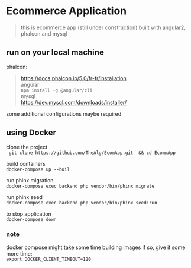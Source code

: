 # Ecommerce Application
> this is ecommerce app (still under construction) built with angular2, phalcon and mysql

## run on your local machine
phalcon: <br />
> https://docs.phalcon.io/5.0/fr-fr/installation <br />
angular:<br />
``` npm install -g @angular/cli ``` <br />
mysql<br />
> https://dev.mysql.com/downloads/installer/<br />

some additional configurations maybe required <br />

## using Docker
clone the project <br />
``` git clone https://github.com/TheAlg/EcomApp.git  && cd EcommApp```<br />

build containers<br />
 ```docker-compose up --buil```<br />

run phinx migration<br />
``` docker-compose exec backend php vendor/bin/phinx migrate ```<br />

run phinx seed<br />
``` docker-compose exec backend php vendor/bin/phinx seed:run ``` <br />

to stop application<br />
``` docker-compose down ``` <br />

### note
docker compose might take some time building images
if so, give it some more time: <br />
``` export DOCKER_CLIENT_TIMEOUT=120 ```
